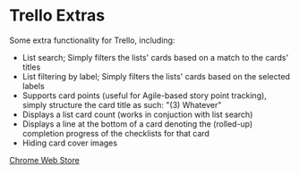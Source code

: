 # Trello Extras

Some extra functionality for Trello, including:

- List search; Simply filters the lists' cards based on a match to the cards' titles
- List filtering by label; Simply filters the lists' cards based on the selected labels
- Supports card points (useful for Agile-based story point tracking), simply structure the card title as such: "(3) Whatever"
- Displays a list card count (works in conjuction with list search)
- Displays a line at the bottom of a card denoting the (rolled-up) completion progress of the checklists for that card
- Hiding card cover images


[Chrome Web Store](https://chrome.google.com/webstore/detail/begnloilmigphmjgkfhmncnfkeellebd)

